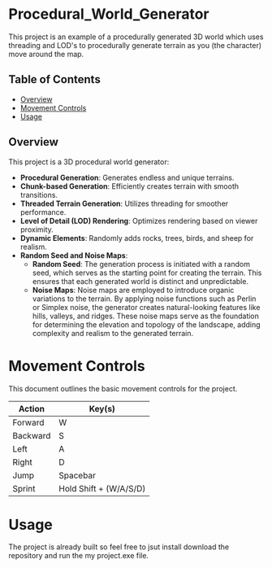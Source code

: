 # Procedural_World_Generator

This project is an example of a procedurally generated 3D world which uses threading and LOD's to procedurally generate terrain as you (the character) move around the map.

## Table of Contents

- [Overview](#overview)
- [Movement Controls](#MovementControls)
- [Usage](#Usage)

## Overview

This project is a 3D procedural world generator:

- **Procedural Generation**: Generates endless and unique terrains.
- **Chunk-based Generation**: Efficiently creates terrain with smooth transitions.
- **Threaded Terrain Generation**: Utilizes threading for smoother performance.
- **Level of Detail (LOD) Rendering**: Optimizes rendering based on viewer proximity.
- **Dynamic Elements**: Randomly adds rocks, trees, birds, and sheep for realism.
- **Random Seed and Noise Maps**:
  - **Random Seed**: The generation process is initiated with a random seed, which serves as the starting point for creating the terrain. This ensures that each generated world is distinct and unpredictable.
  - **Noise Maps**: Noise maps are employed to introduce organic variations to the terrain. By applying noise functions such as Perlin or Simplex noise, the generator creates natural-looking features like hills, valleys, and ridges. These noise maps serve as the foundation for determining the elevation and topology of the landscape, adding complexity and realism to the generated terrain.

# Movement Controls

This document outlines the basic movement controls for the project.

| Action   | Key(s)              |
|----------|---------------------|
| Forward  | W                   |
| Backward | S                   |
| Left     | A                   |
| Right    | D                   |
| Jump     | Spacebar            |
| Sprint   | Hold Shift + (W/A/S/D) |

# Usage
The project is already built so feel free to jsut install download the repository and run the my project.exe file.
